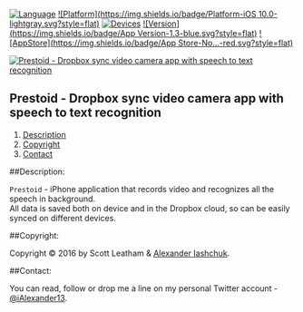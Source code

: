 [![Language](https://img.shields.io/badge/Swift-3.0-orange.svg?style=flat)](#)
[![Platform](https://img.shields.io/badge/Platform-iOS 10.0-lightgray.svg?style=flat)](#)
[![Devices](https://img.shields.io/badge/Devices-iPhone-DAA522.svg?style=flat)](#)
[![Version](https://img.shields.io/badge/App Version-1.3-blue.svg?style=flat)](#)
[![AppStore](https://img.shields.io/badge/App Store-No...-red.svg?style=flat)](#)

[![Prestoid - Dropbox sync video camera app with speech to text recognition](https://raw.githubusercontent.com/iAlexander/Prestoid/master/Header.jpg)](https://ialexander.me/2gCl2op)

## Prestoid - Dropbox sync video camera app with speech to text recognition
1. [Description](#description)
2. [Copyright](#copyright)
3. [Contact](#contact)

##<a name="description">Description:</a>

```Prestoid``` - iPhone application that records video and recognizes all the speech in background.  
 All data is saved both on device and in the Dropbox cloud, so can be easily synced on different devices.

##<a name="copyright">Copyright:</a>

Copyright © 2016 by Scott Leatham & <a href="https://iashchuk.com">Alexander Iashchuk</a>.

##<a name="contact">Contact:</a>

You can read, follow or drop me a line on my personal Twitter account - [@iAlexander13](https://twitter.com/iAlexander13).
